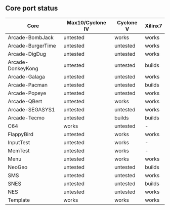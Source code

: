 ## Core port status

| **Core** | **Max10/Cyclone IV** | **Cyclone V** | **Xilinx7** |
--|--|--|--
|Arcade-BombJack   | untested | works    | works |
|Arcade-BurgerTime | untested | untested | works |
|Arcade-DigDug     | untested | untested | works |
|Arcade-DonkeyKong | untested | untested | builds|
|Arcade-Galaga     | untested | untested | works |
|Arcade-Pacman     | untested | untested | builds|
|Arcade-Popeye     | untested | untested | works |
|Arcade-QBert      | untested | works    | works |
|Arcade-SEGASYS1   | untested | untested | works |
|Arcade-Tecmo      | untested | builds   | builds|
|C64               | works    | untested | - |
|FlappyBird        | untested | works    | works |
|InputTest         | untested | works    | - |
|MemTest           | untested | works    | - |
|Menu              | untested | works    | works |
|NeoGeo            | untested | untested | builds|
|SMS               | untested | untested | works |
|SNES              | untested | untested | builds|
|NES               | untested | untested | works |
|Template          | works    | works    | works |
